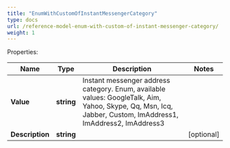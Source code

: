 ```yaml
---
title: "EnumWithCustomOfInstantMessengerCategory"
type: docs
url: /reference-model-enum-with-custom-of-instant-messenger-category/
weight: 1
---
```


Properties:

Name | Type | Description | Notes
---- | ---- | ----------- | -----
**Value** | **string** | Instant messenger address category. Enum, available values: GoogleTalk, Aim, Yahoo, Skype, Qq, Msn, Icq, Jabber, Custom, ImAddress1, ImAddress2, ImAddress3 | 
**Description** | **string** |  | [optional] 


